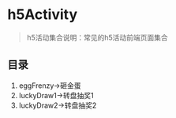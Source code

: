

# h5Activity 
>h5活动集合说明：常见的h5活动前端页面集合

## 目录
1. eggFrenzy->砸金蛋
2. luckyDraw1->转盘抽奖1
3. luckyDraw2->转盘抽奖2
